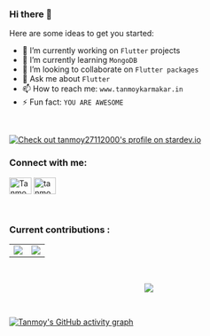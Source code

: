 ### Hi there 👋

Here are some ideas to get you started:

- 🔭 I’m currently working on `Flutter` projects
- 🌱 I’m currently learning `MongoDB`
- 👯 I’m looking to collaborate on `Flutter packages`
- 💬 Ask me about `Flutter`
- 📫 How to reach me: `www.tanmoykarmakar.in`
- ⚡ Fun fact: `YOU ARE AWESOME`


<br>

[![Check out tanmoy27112000's profile on stardev.io](https://stardev.io/developers/tanmoy27112000/badge/languages/global.svg)](https://stardev.io/developers/tanmoy27112000)

<h3 align="left">Connect with me:</h3>
<p align="left">
<a href="https://www.linkedin.com/in/tanmoykarmakar2711/" target="blank"><img align="center" src="https://raw.githubusercontent.com/rahuldkjain/github-profile-readme-generator/master/src/images/icons/Social/linked-in-alt.svg" alt="Tanmoy karmakar" height="30" width="40" /></a>
<a href="https://www.facebook.com/tanmoy.karmakar.52206/" target="blank"><img align="center" src="https://raw.githubusercontent.com/rahuldkjain/github-profile-readme-generator/master/src/images/icons/Social/facebook.svg" alt="tanmoy karmakar" height="30" width="40" /></a>
</p>

<br>
<h3 align="left">Current contributions : </h3>

<table align="center">
<tr>
<td><img src="https://github-readme-stats.vercel.app/api/top-langs?username=tanmoy27112000&show_icons=true&locale=en&layout=compact&theme=tokyonight" />
</td>
<td>
<img src="https://github-readme-stats.vercel.app/api?username=tanmoy27112000&include_all_commits=true&count_private=true&show_icons=true&line_height=20&theme=tokyonight"/>
</td>
</tr>
</table>
<br />
<p align="center">
<img align="center" src="https://github-readme-streak-stats.herokuapp.com/?user=tanmoy27112000&theme=black-ice&hide_border=true&stroke=0000&background=060A0CD" />
</p>

<br>

[![Tanmoy's GitHub activity graph](https://activity-graph.herokuapp.com/graph?username=tanmoy27112000&bg_color=0D1117&color=5BCDEC&line=5BCDEC&point=FFFFFF&hide_border=true)](https://github.com/tanmoy27112000)
